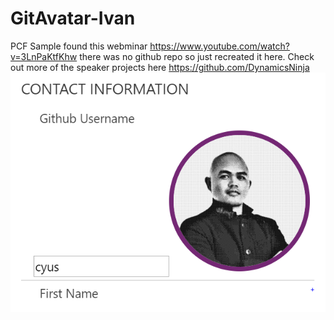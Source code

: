 # GitAvatar-Ivan
PCF Sample found this webminar https://www.youtube.com/watch?v=3LnPaKtfKhw there was no github repo so just recreated it here.
Check out more of the speaker projects here https://github.com/DynamicsNinja 
![](Images/Annotation%202020-04-21%20234433.png)


